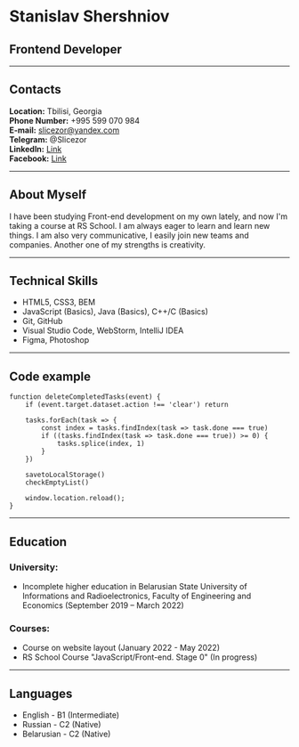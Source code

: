 # Stanislav Shershniov

## Frontend Developer

---

## Contacts

**Location:** Tbilisi, Georgia  
**Phone Number:** +995 599 070 984  
**E-mail:** slicezor@yandex.com  
**Telegram:** @Slicezor  
**LinkedIn:** [Link](https://www.linkedin.com/in/stanislav-shershniov-b82226239)  
**Facebook:** [Link](https://www.facebook.com/profile.php?id=100080006363045&mibextid=LQQJ4d)

---
## About Myself

I have been studying Front-end development on my own lately, and now I'm taking a course at RS School. I am always eager to learn and learn new things. I am also very communicative, I easily join new teams and companies. Another one of my strengths is creativity.

---

## Technical Skills

* HTML5, CSS3, BEM
* JavaScript (Basics), Java (Basics), C++/C (Basics)
* Git, GitHub
* Visual Studio Code, WebStorm, IntelliJ IDEA
* Figma, Photoshop

---

## Code example

```
function deleteCompletedTasks(event) {
	if (event.target.dataset.action !== 'clear') return

	tasks.forEach(task => {
		const index = tasks.findIndex(task => task.done === true)
		if ((tasks.findIndex(task => task.done === true)) >= 0) {
			tasks.splice(index, 1)
		}
	})

	savetoLocalStorage()
	checkEmptyList()

	window.location.reload();
}
```

---

## Education

### University:
* Incomplete higher education in Belarusian State University of Informations and Radioelectronics, Faculty of Engineering and Economics (September 2019 – March 2022)

### Courses:
* Сourse on website layout (January 2022 - May 2022)
* RS School Course "JavaScript/Front-end. Stage 0" (In progress)

---

## Languages

* English - B1 (Intermediate)
* Russian - C2 (Native)
* Belarusian - C2 (Native)
